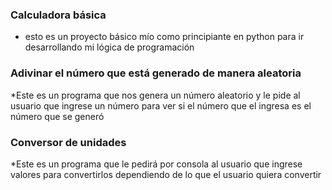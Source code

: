 ### Calculadora básica

* esto es un proyecto básico mío como principiante en python para ir desarrollando mi lógica de programación


### Adivinar el número que está generado de manera aleatoria


*Este es un programa que nos genera un número aleatorio y le pide al usuario
que ingrese un número para ver si el número que el ingresa es el número que se generó

### Conversor de unidades

*Este es un programa que le pedirá por consola al usuario que ingrese valores para convertirlos dependiendo de lo que
el usuario quiera convertir
